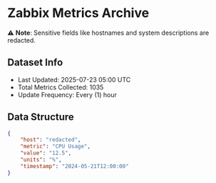 # Zabbix Metrics Archive

⚠️ **Note**: Sensitive fields like hostnames and system descriptions are redacted.

## Dataset Info
- Last Updated: 2025-07-23 05:00 UTC
- Total Metrics Collected: 1035
- Update Frequency: Every (1) hour

## Data Structure
```json
{
    "host": "redacted",
    "metric": "CPU Usage",
    "value": "12.5",
    "units": "%",
    "timestamp": "2024-05-21T12:00:00"
}
```
